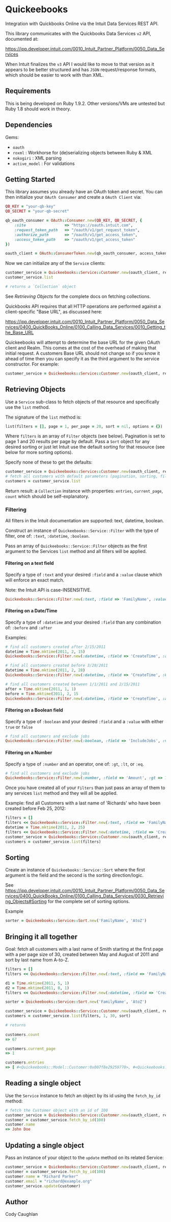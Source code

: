 # Quickeebooks

Integration with Quickbooks Online via the Intuit Data Services REST API.

This library communicates with the Quickbooks Data Services `v2` API, documented at:

https://ipp.developer.intuit.com/0010_Intuit_Partner_Platform/0050_Data_Services

When Intuit finalizes the `v3` API I would like to move to that version as it appears to be better structured
and has `JSON` request/response formats, which should be easier to work with than XML.

## Requirements

This is being developed on Ruby 1.9.2. Other versions/VMs are untested but Ruby 1.8 should work in theory.

## Dependencies

Gems:

* `oauth`
* `roxml` : Workhorse for (de)serializing objects between Ruby & XML
* `nokogiri` : XML parsing
* `active_model` : For validations

## Getting Started

This library assumes you already have an OAuth token and secret. You can then initialize your `OAuth Consumer` and create a `OAuth Client` via:

```ruby
QB_KEY = "your-qb-key"
QB_SECRET = "your-qb-secret"

qb_oauth_consumer = OAuth::Consumer.new(QB_KEY, QB_SECRET, {
    :site                 => "https://oauth.intuit.com",
    :request_token_path   => "/oauth/v1/get_request_token",
    :authorize_path       => "/oauth/v1/get_access_token",
    :access_token_path    => "/oauth/v1/get_access_token"
})

oauth_client = OAuth::ConsumerToken.new(qb_oauth_consumer, access_token, access_secret)
```

Now we can initialize any of the `Service` clients:

```ruby
customer_service = Quickeebooks::Service::Customer.new(oauth_client, realm_id)
customer_service.list 

# returns a `Collection` object
```

See *Retrieving Objects* for the complete docs on fetching collections.

Quickbooks API requires that all HTTP operations are performed against a client-specific "Base URL", as discussed here:

https://ipp.developer.intuit.com/0010_Intuit_Partner_Platform/0050_Data_Services/0400_QuickBooks_Online/0100_Calling_Data_Services/0010_Getting_the_Base_URL

Quickeebooks will attempt to determine the base URL for the given OAuth client and Realm. This comes at the cost of the overhead of making that initial request. A customers Base URL should not change so if you know it ahead of time then you can specify it as the third argument to the service constructor. For example:

```ruby
customer_service = Quickeebooks::Service::Customer.new(oauth_client, realm_id, "https://qbo.intuit.com/qbo36")
```

## Retrieving Objects

Use a `Service` sub-class to fetch objects of that resource and specifically use the `list` method.

The signature of the `list` method is:

```ruby
list(filters = [], page = 1, per_page = 20, sort = nil, options = {})
```

Where `filters` is an array of `Filter` objects (see below). Pagination is set to page 1 and 20 results per page by default.
Pass a `Sort` object for any desired sorting or just let Intuit use the default sorting for that resource (see below for more sorting options).

Specify none of these to get the defaults:

```ruby
customer_service = Quickeebooks::Service::Customer.new(oauth_client, realm_id,)
# fetch all customers with default parameters (pagination, sorting, filtering)
customers = customer_service.list
```

Return result: a `Collection` instance with properties: `entries`, `current_page`, `count` which should be self-explanatory.

### Filtering

All filters in the Intuit documentation are supported: text, datetime, boolean.

Construct an instance of `Quickeebooks::Service::Filter` with the type of filter, one of: `:text`, `:datetime`, `:boolean`.

Pass an array of `Quickeebooks::Service::Filter` objects as the first argument to the Services `list` method and all filters will be applied.

#### Filtering on a text field

Specify a type of `:text` and your desired `:field` and a `:value` clause which will enforce an exact match.

Note: the Intuit API is case-INSENSITIVE.

```ruby
Quickeebooks::Service::Filter.new(:text, :field => 'FamilyName', :value => 'Richards')
```

#### Filtering on a Date/Time

Specify a type of `:datetime` and your desired `:field` than any combination of: `:before` and `:after`

Examples:

```ruby
# find all customers created after 2/15/2011
datetime = Time.mktime(2011, 2, 15)
Quickeebooks::Service::Filter.new(:datetime, :field => 'CreateTime', :after => datetime)

# find all customers created before 3/28/2011
datetime = Time.mktime(2011, 2, 28)
Quickeebooks::Service::Filter.new(:datetime, :field => 'CreateTime', :before => datetime)

# find all customers created between 1/1/2011 and 2/15/2011
after = Time.mktime(2011, 1, 1)
before = Time.mktime(2011, 2, 15
Quickeebooks::Service::Filter.new(:datetime, :field => 'CreateTime', :after => after, :before => before)
```

#### Filtering on a Boolean field

Specify a type of `:boolean` and your desired `:field` and a `:value` with either `true` or `false`

```ruby
# find all customers and exclude jobs
Quickeebooks::Service::Filter.new(:boolean, :field => 'IncludeJobs', :value => false)
```

#### Filtering on a Number

Specify a type of `:number` and an operator, one of: `:gt`, `:lt`, or `:eq`.

```ruby
# find all customers and exclude jobs
Quickeebooks::Service::Filter.new(:number, :field => 'Amount', :gt => 150)
```

Once you have created all of your `Filters` than just pass an array of them to any services `list` method and they will all be applied.

Example: find all Customers with a last name of 'Richards' who have been created before Feb 25, 2012:

```ruby
filters = []
filters << Quickeebooks::Service::Filter.new(:text, :field => 'FamilyName', :value => 'Richards')
datetime = Time.mktime(2011, 2, 25)
filters << Quickeebooks::Service::Filter.new(:datetime, :field => 'CreateTime', :before => datetime)
customer_service = Quickeebooks::Service::Customer.new(oauth_client, realm_id)
customers = customer_service.list(filters)
```
## Sorting

Create an instance of `Quickeebooks::Service::Sort` where the first argument is the field and the second is the sorting direction/logic.

See https://ipp.developer.intuit.com/0010_Intuit_Partner_Platform/0050_Data_Services/0400_QuickBooks_Online/0100_Calling_Data_Services/0030_Retrieving_Objects#Sorting for the complete set of sorting options.

Example

```ruby
sorter = Quickeebooks::Service::Sort.new('FamilyName', 'AtoZ')
```

## Bringing it all together

Goal: fetch all customers with a last name of Smith starting at the first page with a per page size of 30, created between May and August of 2011 and sort by last name from A-to-Z.

```ruby
filters = []
filters << Quickeebooks::Service::Filter.new(:text, :field => 'FamilyName', :value => 'Smith')

d1 = Time.mktime(2011, 5, 1)
d2 = Time.mktime(2011, 8, 1)
filters << Quickeebooks::Service::Filter.new(:datetime, :field => 'CreateTime', :after => d1, :before => d2)

sorter = Quickeebooks::Service::Sort.new('FamilyName', 'AtoZ')

customer_service = Quickeebooks::Service::Customer.new(oauth_client, realm_id)
customers = customer_service.list(filters, 1, 30, sort)

# returns
 
customers.count
=> 67

customers.current_page
=> 1

customers.entries 
=> [ #<Quickeebooks::Model::Customer:0x007f8e29259770>, #<Quickeebooks::Model::Customer:0x0078768202020>, ... ]
```

## Reading a single object

Use the `Service` instance to fetch an object by its id using the `fetch_by_id` method:

```ruby
# fetch the Customer object with an id of 100
customer_service = Quickeebooks::Service::Customer.new(oauth_client, realm_id)
customer = customer_service.fetch_by_id(100)
customer.name
=> John Doe
```

## Updating a single object

Pass an instance of your object to the `update` method on its related Service:

```ruby
customer_service = Quickeebooks::Service::Customer.new(oauth_client, realm_id)
customer = customer_service.fetch_by_id(100)
customer.name = "Richard Parker"
customer.email = "richard@example.org"
customer_service.update(customer)
```

## Author

Cody Caughlan